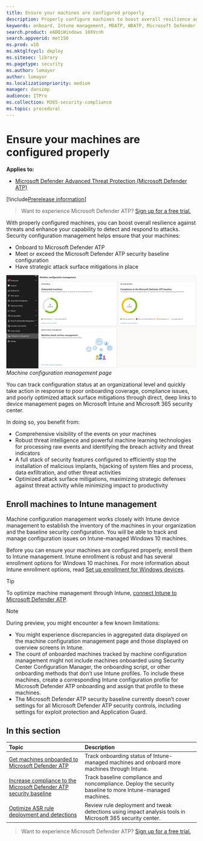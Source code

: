 ```yaml
---
title: Ensure your machines are configured properly
description: Properly configure machines to boost overall resilience against threats and enhance your capability to detect and respond to attacks.
keywords: onboard, Intune management, MDATP, WDATP, Microsoft Defender, Windows Defender, advanced threat protection, attack surface reduction, ASR, security baseline
search.product: eADQiWindows 10XVcnh
search.appverid: met150
ms.prod: w10
ms.mktglfcycl: deploy
ms.sitesec: library
ms.pagetype: security
ms.author: lomayor
author: lomayor
ms.localizationpriority: medium
manager: dansimp
audience: ITPro
ms.collection: M365-security-compliance 
ms.topic: procedural
---
```


# Ensure your machines are configured properly

**Applies to:**
- [Microsoft Defender Advanced Threat Protection (Microsoft Defender ATP)](https://go.microsoft.com/fwlink/p/?linkid=2069559)

[!include[Prerelease information](prerelease.md)]

>Want to experience Microsoft Defender ATP? [Sign up for a free trial.](https://www.microsoft.com/en-us/WindowsForBusiness/windows-atp?ocid=docs-wdatp-onboardconfigure-abovefoldlink)

With properly configured machines, you can boost overall resilience against threats and enhance your capability to detect and respond to attacks. Security configuration management helps ensure that your machines:

- Onboard to Microsoft Defender ATP
- Meet or exceed the Microsoft Defender ATP security baseline configuration
- Have strategic attack surface mitigations in place

![Security configuration management page](images/secconmgmt_main.png)<br>
*Machine configuration management page*

You can track configuration status at an organizational level and quickly take action in response to poor onboarding coverage, compliance issues, and poorly optimized attack surface mitigations through direct, deep links to device management pages on Microsoft Intune and Microsoft 365 security center.

In doing so, you benefit from:
- Comprehensive visibility of the events on your machines
- Robust threat intelligence and powerful machine learning technologies for processing raw events and identifying the breach activity and threat indicators
- A full stack of security features configured to efficiently stop the installation of malicious implants, hijacking of system files and process, data exfiltration, and other threat activities
- Optimized attack surface mitigations, maximizing strategic defenses against threat activity while minimizing impact to productivity

## Enroll machines to Intune management

Machine configuration management works closely with Intune device management to establish the inventory of the machines in your organization and the baseline security configuration. You will be able to track and manage configuration issues on Intune-managed Windows 10 machines.

Before you can ensure your machines are configured properly, enroll them to Intune management. Intune enrollment is robust and has several enrollment options for Windows 10 machines. For more information about Intune enrollment options, read [Set up enrollment for Windows devices](https://docs.microsoft.com/en-us/intune/windows-enroll).

>[!TIP] 
>To optimize machine management through Intune, [connect Intune to Microsoft Defender ATP](https://docs.microsoft.com/en-us/intune/advanced-threat-protection#enable-windows-defender-atp-in-intune).

>[!NOTE] 
>During preview, you might encounter a few known limitations:
>- You might experience discrepancies in aggregated data displayed on the machine configuration management page and those displayed on overview screens in Intune.
>- The count of onboarded machines tracked by machine configuration management might not include machines onboarded using Security Center Configuration Manager, the onboarding script, or other onboarding methods that don’t use Intune profiles. To include these machines, create a corresponding Intune configuration profile for Microsoft Defender ATP onboarding and assign that profile to these machines.
>- The Microsoft Defender ATP security baseline currently doesn’t cover settings for all Microsoft Defender ATP security controls, including settings for exploit protection and Application Guard.


## In this section
Topic | Description
:---|:---
[Get machines onboarded to Microsoft Defender ATP](configure-machines-onboarding.md)| Track onboarding status of Intune-managed machines and onboard more machines through Intune. 
[Increase compliance to the Microsoft Defender ATP security baseline](configure-machines-security-baseline.md) | Track baseline compliance and noncompliance. Deploy the security baseline to more Intune-managed machines.
[Optimize ASR rule deployment and detections](configure-machines-asr.md) | Review rule deployment and tweak detections using impact analysis tools in Microsoft 365 security center.

>Want to experience Microsoft Defender ATP? [Sign up for a free trial.](https://www.microsoft.com/en-us/WindowsForBusiness/windows-atp?ocid=docs-wdatp-onboardconfigure-belowfoldlink)